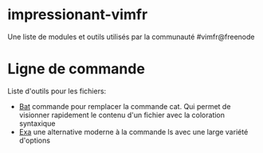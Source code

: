 # impressionant-vimfr
Une liste de modules et outils utilisés par la communauté #vimfr@freenode

# Ligne de commande

Liste d'outils pour les fichiers:

* [Bat](https://github.com/sharkdp/bat) commande pour remplacer la commande cat. Qui permet de visionner rapidement le contenu d'un fichier avec la coloration syntaxique
* [Exa](https://the.exa.website/) une alternative moderne à la commande ls avec une large variété d'options
